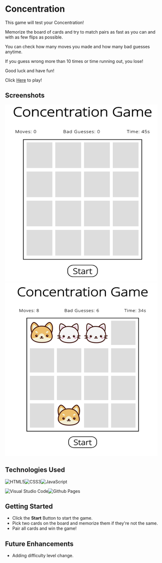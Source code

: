# Concentration
This game will test your Concentration!

Memorize the board of cards and try to match pairs as fast as you can and with as few flips as possible.

You can check how many moves you made and how many bad guesses anytime.

If you guess wrong  more than 10 times or time running out, you lose!

Good luck and have fun!

Click <a href="https://tcjiao.github.io/Concentration/">Here</a> to play!

## Screenshots

<img src="imgs/RM2.png" alt="SS1" width="500" height="580">
<img src="imgs/RM1.png" alt="SS1" width="500" height="570">

## Technologies Used
![HTML5](https://img.shields.io/badge/html5-%23E34F26.svg?style=for-the-badge&logo=html5&logoColor=white)![CSS3](https://img.shields.io/badge/css3-%231572B6.svg?style=for-the-badge&logo=css3&logoColor=white)![JavaScript](https://img.shields.io/badge/javascript-%23323330.svg?style=for-the-badge&logo=javascript&logoColor=%23F7DF1E)

![Visual Studio Code](https://img.shields.io/badge/Visual%20Studio%20Code-0078d7.svg?style=for-the-badge&logo=visual-studio-code&logoColor=white)![Github Pages](https://img.shields.io/badge/github%20pages-121013?style=for-the-badge&logo=github&logoColor=white)


## Getting Started
- Click the **Start** Button to start the game.
- Pick two cards on the board and memorize them if they're not the same.
- Pair all cards and win the game!


## Future Enhancements
- Adding difficulty level change.

